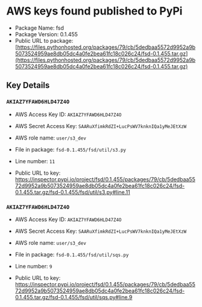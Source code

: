 # AWS keys found published to PyPi

* Package Name: fsd
* Package Version: 0.1.455
* Public URL to package: [https://files.pythonhosted.org/packages/79/cb/5dedbaa5572d9952a9b5073524959ae8db05dc4a0fe2bea61fc18c026c24/fsd-0.1.455.tar.gz](https://files.pythonhosted.org/packages/79/cb/5dedbaa5572d9952a9b5073524959ae8db05dc4a0fe2bea61fc18c026c24/fsd-0.1.455.tar.gz)

## Key Details

### `AKIAZ7YFAWD6HLD47Z4O`

* AWS Access Key ID: `AKIAZ7YFAWD6HLD47Z4O`
* AWS Secret Access Key: `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` 
* AWS role name: `user/s3_dev`
* File in package: `fsd-0.1.455/fsd/util/s3.py`
* Line number: `11`

* Public URL to key: https://inspector.pypi.io/project/fsd/0.1.455/packages/79/cb/5dedbaa5572d9952a9b5073524959ae8db05dc4a0fe2bea61fc18c026c24/fsd-0.1.455.tar.gz/fsd-0.1.455/fsd/util/s3.py#line.11



### `AKIAZ7YFAWD6HLD47Z4O`

* AWS Access Key ID: `AKIAZ7YFAWD6HLD47Z4O`
* AWS Secret Access Key: `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` 
* AWS role name: `user/s3_dev`
* File in package: `fsd-0.1.455/fsd/util/sqs.py`
* Line number: `9`

* Public URL to key: https://inspector.pypi.io/project/fsd/0.1.455/packages/79/cb/5dedbaa5572d9952a9b5073524959ae8db05dc4a0fe2bea61fc18c026c24/fsd-0.1.455.tar.gz/fsd-0.1.455/fsd/util/sqs.py#line.9


